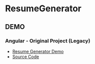 # ResumeGenerator

## DEMO

### Angular - Original Project (Legacy)
- [Resume Generator Demo](https://marshal604.github.io/resume-generator/legacy/dist/#/resume/generator?path=sample.txt)
- [Source Code](https://github.com/marshal604/resume-generator/tree/legacy)
